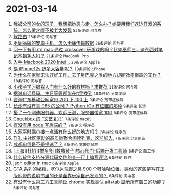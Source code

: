 # 2021-03-14

1. [我被公司的女的玩了，我想把她恶心走。怎么办？她要用我们这边开发的系统。怎么做才能不被老大发现](https://www.v2ex.com/t/761465) `53条评论` `问与答`
1. [软路由](https://www.v2ex.com/t/761443) `28条评论` `问与答`
1. [不同品牌的安卓手机，怎么无痛传输数据](https://www.v2ex.com/t/761471) `26条评论` `问与答`
1. [问一下有用 m1 mac 通过 crossover 玩游戏的吗？比如巫师三，这东西对笔记本损耗大吗？](https://www.v2ex.com/t/761470) `21条评论` `MacBook Pro`
1. [入手 Macbook 2020 Intel...](https://www.v2ex.com/t/761488) `20条评论` `Apple`
1. [换 iPhone12s 选多大容量呢？](https://www.v2ex.com/t/761433) `19条评论` `iPhone`
1. [为什么在家就无法好好工作，去了星巴克之类的地方却能效率很高的工作？](https://www.v2ex.com/t/761445) `18条评论` `问与答`
1. [小孩子学习编程入门有什么好的教材吗？求推荐](https://www.v2ex.com/t/761438) `11条评论` `问与答`
1. [据说电话号码、生日等等都能在π里找到](https://www.v2ex.com/t/761484) `10条评论` `分享发现`
1. [咨询广东移动公网宽带 200 下 100 上](https://www.v2ex.com/t/761462) `9条评论` `宽带症候群`
1. [长沙有没有真 965 的公司？ Python /Go 有位置的那种](https://www.v2ex.com/t/761430) `9条评论` `长沙`
1. [搭了一个测速服务器，欢迎压测，服务器带宽 10G](https://www.v2ex.com/t/761503) `8条评论` `宽带症候群`
1. [Checkbox 的 “文艺复兴”](https://www.v2ex.com/t/761481) `7条评论` `macOS`
1. [有没有用 node 写后端的？](https://www.v2ex.com/t/761466) `7条评论` `程序员`
1. [大家平时偶尔接一点活有什么好的地方吗？](https://www.v2ex.com/t/761457) `7条评论` `程序员`
1. [TIR, 由社区驱动的高质量聚合阅读列表，欢迎加入.](https://www.v2ex.com/t/761439) `7条评论` `分享创造`
1. [成都电信是不是提速了？](https://www.v2ex.com/t/761476) `6条评论` `宽带症候群`
1. [[上海][社招][拼多多][救救孩子]核心部门-后端开发工程师](https://www.v2ex.com/t/761464) `6条评论` `酷工作`
1. [什么软件支持在源代码文件的某一行上编写评论](https://www.v2ex.com/t/761461) `6条评论` `软件`
1. [json editor in mac](https://www.v2ex.com/t/761455) `6条评论` `Apple`
1. [GTA 系列的秘籍，塞尔达荒野之息 900 个呀哈哈位置，类似的这些是写在正版附带的说明书里的还是全靠玩家自己发现的？](https://www.v2ex.com/t/761452) `6条评论` `问与答`
1. [有没有什么第三方工具能让 chrome 实现类似 alt+tab 显示所有窗口的功能？](https://www.v2ex.com/t/761448) `6条评论` `问与答`
